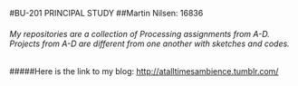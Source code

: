 #BU-201 PRINCIPAL STUDY 
##Martin Nilsen: 16836



###### *My repositories are a collection of Processing assignments from A-D. Projects from A-D are different from one another with sketches and codes.*

#####Here is the link to my blog: http://atalltimesambience.tumblr.com/